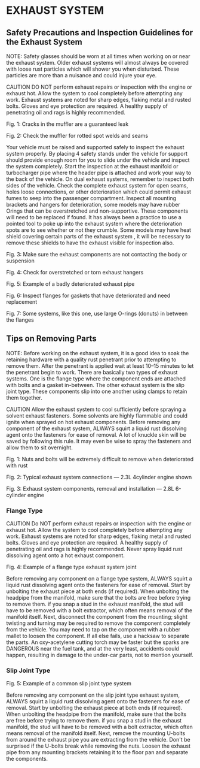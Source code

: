 # EXHAUST SYSTEM

## Safety Precautions and Inspection Guidelines for the Exhaust System


NOTE: Safety glasses should be worn at all times when working on or near the
exhaust system. Older exhaust systems will almost always be covered with loose
rust particles which will shower you when disturbed. These particles are more
than a nuisance and could injure your eye.

CAUTION DO NOT perform exhaust repairs or inspection with the engine or exhaust
hot. Allow the system to cool completely before attempting any work. Exhaust
systems are noted for sharp edges, flaking metal and rusted bolts. Gloves and
eye protection are required. A healthy supply of penetrating oil and rags is
highly recommended.

Fig. 1: Cracks in the muffler are a guaranteed leak

Fig. 2: Check the muffler for rotted spot welds and seams

Your vehicle must be raised and supported safely to inspect the exhaust system
properly. By placing 4 safety stands under the vehicle for support should
provide enough room for you to slide under the vehicle and inspect the system
completely. Start the inspection at the exhaust manifold or turbocharger pipe
where the header pipe is attached and work your way to the back of the vehicle.
On dual exhaust systems, remember to inspect both sides of the vehicle. Check
the complete exhaust system for open seams, holes loose connections, or other
deterioration which could permit exhaust fumes to seep into the passenger
compartment. Inspect all mounting brackets and hangers for deterioration, some
models may have rubber Orings that can be overstretched and non-supportive.
These components will need to be replaced if found. It has always been a
practice to use a pointed tool to poke up into the exhaust system where the
deterioration spots are to see whether or not they crumble. Some models may have
heat shield covering certain parts of the exhaust system , it will be necessary
to remove these shields to have the exhaust visible for inspection also.

Fig. 3: Make sure the exhaust components are not contacting the body or
suspension

Fig. 4: Check for overstretched or torn exhaust hangers

Fig. 5: Example of a badly deteriorated exhaust pipe

Fig. 6: Inspect flanges for gaskets that have deteriorated and need replacement

Fig. 7: Some systems, like this one, use large O-rings (donuts) in between the
flanges

## Tips on Removing Parts

NOTE: Before working on the exhaust system, it is a good idea to soak the
retaining hardware with a quality rust penetrant prior to attempting to remove
them. After the penetrant is applied wait at least 10–15 minutes to let the
penetrant begin to work.  There are basically two types of exhaust systems. One
is the flange type where the component ends are attached with bolts and a gasket
in-between. The other exhaust system is the slip joint type. These components
slip into one another using clamps to retain them together.

CAUTION Allow the exhaust system to cool sufficiently before spraying a solvent
exhaust fasteners. Some solvents are highly flammable and could ignite when
sprayed on hot exhaust components.  Before removing any component of the exhaust
system, ALWAYS squirt a liquid rust dissolving agent onto the fasteners for ease
of removal. A lot of knuckle skin will be saved by following this rule. It may
even be wise to spray the fasteners and allow them to sit overnight.

Fig. 1: Nuts and bolts will be extremely difficult to remove when deteriorated
with rust

Fig. 2: Typical exhaust system connections — 2.3L 4cylinder engine shown

Fig. 3: Exhaust system components, removal and installation — 2.8L 6-cylinder
engine

### Flange Type

CAUTION Do NOT perform exhaust repairs or inspection with the engine or exhaust
hot. Allow the system to cool completely before attempting any work. Exhaust
systems are noted for sharp edges, flaking metal and rusted bolts. Gloves and
eye protection are required. A healthy supply of penetrating oil and rags is
highly recommended. Never spray liquid rust dissolving agent onto a hot exhaust
component.

Fig. 4: Example of a flange type exhaust system joint

Before removing any component on a flange type system, ALWAYS squirt a liquid
rust dissolving agent onto the fasteners for ease of removal. Start by unbolting
the exhaust piece at both ends (if required). When unbolting the headpipe from
the manifold, make sure that the bolts are free before trying to remove them. if
you snap a stud in the exhaust manifold, the stud will have to be removed with a
bolt extractor, which often means removal of the manifold itself. Next,
disconnect the component from the mounting; slight twisting and turning may be
required to remove the component completely from the vehicle. You may need to
tap on the component with a rubber mallet to loosen the component. If all else
fails, use a hacksaw to separate the parts. An oxy-acetylene cutting torch may
be faster but the sparks are DANGEROUS near the fuel tank, and at the very
least, accidents could happen, resulting in damage to the under-car parts, not
to mention yourself.

### Slip Joint Type

Fig. 5: Example of a common slip joint type system

Before removing any component on the slip joint type exhaust system, ALWAYS
squirt a liquid rust dissolving agent onto the fasteners for ease of removal.
Start by unbolting the exhaust piece at both ends (if required). When unbolting
the headpipe from the manifold, make sure that the bolts are free before trying
to remove them. if you snap a stud in the exhaust manifold, the stud will have
to be removed with a bolt extractor, which often means removal of the manifold
itself. Next, remove the mounting U-bolts from around the exhaust pipe you are
extracting from the vehicle. Don't be surprised if the U-bolts break while
removing the nuts. Loosen the exhaust pipe from any mounting brackets retaining
it to the floor pan and separate the components.

